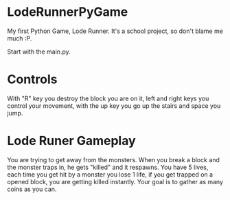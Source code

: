# LodeRunnerPyGame

My first Python Game, Lode Runner. It's a school project, so don't blame me much  :P.

Start with the main.py.

# Controls 

With "R" key you destroy the block you are on it, left and right keys you control your movement, with the up key you go up the stairs and space you jump.

# Lode Runer Gameplay

You are trying to get away from the monsters. When you break a block and the monster traps in, he gets "killed" and it respawns. You have 5 lives, each time you get hit by a monster you lose 1 life, if you get trapped on a opened block, you are getting killed instantly. Your goal is to gather as many coins as you can. 
